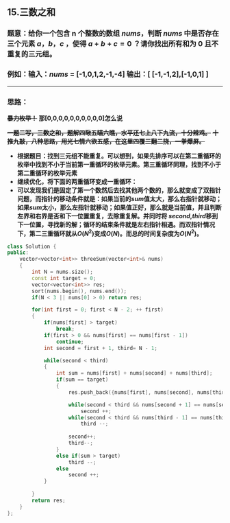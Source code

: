 ## 15.三数之和

### 题意：给你一个包含 n 个整数的数组 $nums$，判断 $nums$ 中是否存在三个元素 $a$，$b$，$c$ ，使得 $a + b + c = 0$ ？请你找出所有和为 $0$ 且不重复的三元组。

### 例如：输入：$nums$ = [-1,0,1,2,-1,-4] 输出：[ [-1,-1,2],[-1,0,1] ]

***

### 思路：

**~~暴力枚举！~~** **那[0,0,0,0,0,0,0,0,0,0]怎么说**

**~~一题二写，三数之和，题解四瞅五瞄六瞧，水平还七上八下九流，十分辣鸡。~~**
**~~十推九敲，八种思路，用光七情六欲五感，在这里四覆三翻二挠，一拳爆屏。~~**

* **根据题目：找到三元组不能重复。可以想到，如果先排序可以在第二重循环的枚举中找到不小于当前第一重循环的枚举元素。第三重循环同理，找到不小于第二重循环的枚举元素**
* **继续优化，将下面的两重循环变成一重循环：**
* **可以发现我们是固定了第一个数然后去找其他两个数的，那么就变成了双指针问题，而指针的移动条件就是：如果当前的$sum$值太大，那么右指针就移动；如果$sum$太小，那么左指针就移动；如果值正好，那么就是当前值，并且判断左界和右界是否和下一位置重复，去除重复解。并同时将 $second$,$third$移到下一位置，寻找新的解；循环的结束条件就是左右指针相遇。而双指针情况下，第二三重循环就从$O(N^2)$变成$O(N)$。而总的时间复杂度为$O(N^2)$。**

```CPP
class Solution {
public:
    vector<vector<int>> threeSum(vector<int>& nums) 
    {
        int N = nums.size();
        const int target = 0;
        vector<vector<int>> res;
        sort(nums.begin(), nums.end());
        if(N < 3 || nums[0] > 0) return res;

        for(int first = 0; first < N - 2; ++ first)
        {
            if(nums[first] > target)
                break;
            if(first > 0 && nums[first] == nums[first - 1])
                continue;
            int second = first + 1, third= N - 1;

            while(second < third)
            {
                int sum = nums[first] + nums[second] + nums[third];
                if(sum == target)
                {
                    res.push_back({nums[first], nums[second], nums[third]});

                    while(second < third && nums[second + 1] == nums[second])
                        second ++;
                    while(second < third && nums[third - 1] == nums[third])
                        third --;
                    
                    second++;
                    third--;
                }
                else if(sum > target)
                    third --;
                else
                    second ++;
            }
            
        }
        return res;
    }
};
```